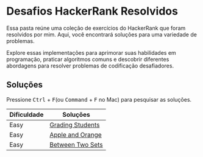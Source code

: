 
# Desafios HackerRank Resolvidos

Essa pasta reúne uma coleção de exercícios do HackerRank que foram resolvidos por mim. Aqui, você encontrará soluções para uma variedade de problemas.

Explore essas implementações para aprimorar suas habilidades em programação, praticar algoritmos comuns e descobrir diferentes abordagens para resolver problemas de codificação desafiadores.

## Soluções

Pressione <kbd>Ctrl</kbd> + <kbd>F</kbd>(ou <kbd>Command</kbd> + <kbd>F</kbd> no Mac) para pesquisar as soluções.

| Dificuldade    | Soluções                                                                                                                     |
| -------------- | ----------------------------------------------------------------------------------------------------------------------------- |
| Easy           | [Grading Students](/HackerRank/solutions/Grading%20Students.js)   |
| Easy           | [Apple and Orange](/HackerRank/solutions/Apple%20and%20Orange.js)   |
| Easy           | [Between Two Sets](/HackerRank/solutions/Between%20Two%20Sets.js)   |